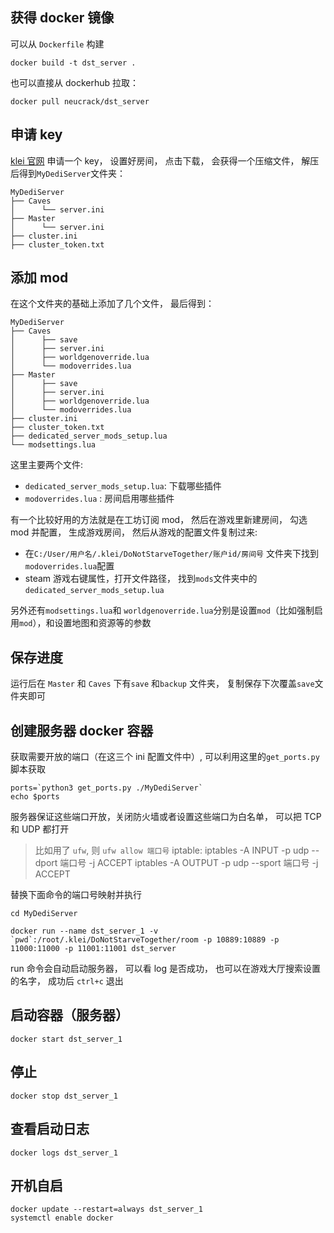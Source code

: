 

## 获得 docker 镜像

可以从 `Dockerfile` 构建

```
docker build -t dst_server .
```

也可以直接从 dockerhub 拉取：

```
docker pull neucrack/dst_server
```

## 申请 key


[klei 官网](https://accounts.klei.com/) 申请一个 key， 设置好房间， 点击下载， 会获得一个压缩文件， 解压后得到`MyDediServer`文件夹：

```
MyDediServer
├── Caves
│      └── server.ini
├── Master
│      └── server.ini
├── cluster.ini
├── cluster_token.txt
```

## 添加 mod

在这个文件夹的基础上添加了几个文件， 最后得到：

```
MyDediServer
├── Caves
│      ├── save
│      ├── server.ini
│      ├── worldgenoverride.lua
│      └── modoverrides.lua
├── Master
│      ├── save
│      ├── server.ini
│      ├── worldgenoverride.lua
│      └── modoverrides.lua
├── cluster.ini
├── cluster_token.txt
├── dedicated_server_mods_setup.lua
└── modsettings.lua
```

这里主要两个文件:
* `dedicated_server_mods_setup.lua`: 下载哪些插件
* `modoverrides.lua` : 房间启用哪些插件

有一个比较好用的方法就是在工坊订阅 mod， 然后在游戏里新建房间， 勾选 mod 并配置， 生成游戏房间， 然后从游戏的配置文件复制过来:
* 在`C:/User/用户名/.klei/DoNotStarveTogether/账户id/房间号` 文件夹下找到`modoverrides.lua`配置
* steam 游戏右键属性，打开文件路径， 找到`mods`文件夹中的`dedicated_server_mods_setup.lua`

另外还有`modsettings.lua`和 `worldgenoverride.lua`分别是设置`mod`（比如强制启用`mod`），和设置地图和资源等的参数


## 保存进度

运行后在 `Master` 和 `Caves` 下有`save` 和`backup` 文件夹， 复制保存下次覆盖`save`文件夹即可



## 创建服务器 docker 容器

获取需要开放的端口（在这三个 ini 配置文件中）, 可以利用这里的`get_ports.py`脚本获取
```
ports=`python3 get_ports.py ./MyDediServer`
echo $ports
```


服务器保证这些端口开放，关闭防火墙或者设置这些端口为白名单， 可以把 TCP 和 UDP 都打开
> 比如用了 `ufw`, 则 `ufw allow 端口号`
> iptable: 
> iptables -A INPUT -p udp --dport 端口号 -j ACCEPT
> iptables -A OUTPUT -p udp --sport 端口号 -j ACCEPT

替换下面命令的端口号映射并执行

```
cd MyDediServer

docker run --name dst_server_1 -v `pwd`:/root/.klei/DoNotStarveTogether/room -p 10889:10889 -p 11000:11000 -p 11001:11001 dst_server
```


run 命令会自动启动服务器， 可以看 log 是否成功， 也可以在游戏大厅搜索设置的名字， 成功后 `ctrl+c` 退出

## 启动容器（服务器）

```
docker start dst_server_1
```

## 停止

```
docker stop dst_server_1
```

## 查看启动日志

```
docker logs dst_server_1
```


## 开机自启

```
docker update --restart=always dst_server_1
systemctl enable docker
```


